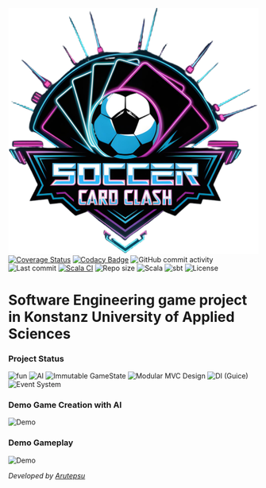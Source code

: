 ![Logo](src/main/resources/images/data/logo/logoCut.png)
[![Coverage Status](https://coveralls.io/repos/github/arutepsu/Soccer-Card-Clash/badge.svg?branch=main&cachebust=1)](https://coveralls.io/github/arutepsu/Soccer-Card-Clash?branch=main)
[![Codacy Badge](https://app.codacy.com/project/badge/Grade/c8252a455c9a41f881a18a2e319642b1)](https://app.codacy.com/gh/arutepsu/Soccer-Card-Clash/dashboard)
![GitHub commit activity](https://img.shields.io/github/commit-activity/w/arutepsu/Soccer-Card-Clash?color=blue)
![Last commit](https://img.shields.io/github/last-commit/arutepsu/Soccer-Card-Clash?color=yellow)
[![Scala CI](https://github.com/arutepsu/Soccer-Card-Clash/actions/workflows/scala.yml/badge.svg)](https://github.com/arutepsu/Soccer-Card-Clash/actions/workflows/scala.yml)
![Repo size](https://img.shields.io/github/repo-size/arutepsu/Soccer-Card-Clash?color=orange)
![Scala](https://img.shields.io/badge/Scala-3.4.1-red?logo=scala)
![sbt](https://img.shields.io/badge/sbt-1.9.9-purple?logo=sbt)
![License](https://img.shields.io/github/license/arutepsu/Soccer-Card-Clash?color=lightgrey)

# Software Engineering game project in Konstanz University of Applied Sciences

### Project Status
![fun](https://img.shields.io/badge/Fun-100%25-brightgreen)
![AI](https://img.shields.io/badge/Learning_ai-maybe-blue)
![Immutable GameState](https://img.shields.io/badge/Immutable_GameState-Completed-brightgreen)
![Modular MVC Design](https://img.shields.io/badge/Modular_MVC_Design-Completed-brightgreen)
![DI (Guice)](https://img.shields.io/badge/DI_(Guice)-Completed-brightgreen)
![Event System](https://img.shields.io/badge/Event_System-Completed-brightgreen)
### Demo Game Creation with AI
![Demo](https://media1.giphy.com/media/v1.Y2lkPTc5MGI3NjExdHB5djFkY3Z5OTFza2lhcWh4eHZhdHVxM3dlNXhqbjI1cXRlMmdlYiZlcD12MV9pbnRlcm5hbF9naWZfYnlfaWQmY3Q9Zw/vaukOTojeunEyYuSJv/giphy.gif)
### Demo Gameplay
![Demo](https://media0.giphy.com/media/v1.Y2lkPTc5MGI3NjExOHJiNnYzMzdnN3RnYnV4NTJxbnFhZGN1ZXRyY240czZhcXliZW1rMyZlcD12MV9pbnRlcm5hbF9naWZfYnlfaWQmY3Q9Zw/RfqWgunekLvxE5SnEt/giphy.gif)

_Developed by [Arutepsu](httzps://github.com/arutepsu)_